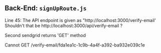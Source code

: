 ## Back-End: `signUpRoute.js`
Line 45: The API endpoint is given as "http://localhost:3000/verify-email'
Shouldn't that be http://localhost:3000/api/verify-email ?

Second sendgrid returns 'GET' method

Cannot GET /verify-email/fda1ea1c-1c9b-4a4f-a392-ba932e039c1e